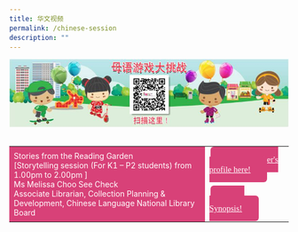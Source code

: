 ```yaml
---
title: 华文视频
permalink: /chinese-session
description: ""
---
```

<html>
<head>
<style>
	.btn1,.btn2,.btn-group button{
	font-size: 20px;
    font-family: KaiTi;
    background-color: #d84178;;
    padding: 15px 30px;
    margin: 10px 2px;
    border-radius: 6px;
    width: 60%;
	color:#fff;
	}

	 .btn1:hover {
background-color: lightgrey;!important;
}
 .btn2:hover {
background-color: lightgrey;!important;
}

</style>
</head>
<body>
	<img src="/images/mtls2021_challenge_cl.jpg"><br><br>
<table style="border-collapse: collapse;
  width: 100%;">
  <tr>
    <td style="border: none; width: 70%;
  text-align: left;padding: 8px;background-color:#d84178;color:#fff"> Stories from the Reading Garden<br/>[Storytelling session (For K1 – P2 students) from 1.00pm to 2.00pm ]<br/>
   Ms Melissa Choo See Check<br/>
		Associate Librarian, Collection Planning & Development, Chinese Language
National Library Board </td>
    <td style="border: none;
  text-align: left;padding: 8px;width: 30%;">
  <div class="btn-group">
 <a href="#" class="btn1" style="font-size:15px;font-family:KaiTi;	color:#fff;">View Speaker's profile here!</a><br/><br/><br/>
  <a href="#" class="btn2" style="font-size:15px;font-family:KaiTi;	color:#fff;">  View Synopsis! </a>
  </div></td>
    </tr>
   </table>
</body>
</html>